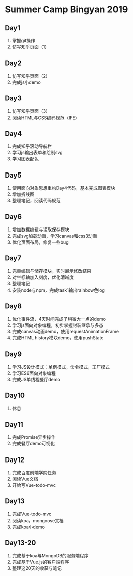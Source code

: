 # Summer Camp Bingyan 2019

## Day1 

1. 掌握git操作
2. 仿写知乎页面（1）

## Day2

1. 仿写知乎页面（2）
2. 完成js小demo

## Day3

1. 仿写知乎页面（3）
2. 阅读HTML与CSS编码规范（IFE）

## Day4

1. 完成知乎滚动导航栏
2. 学习js输出表单和绘制svg
3. 学习图表配色

## Day5

1. 使用面向对象思想重构Day4代码，基本完成图表模块
2. 增加折线图
3. 整理笔记，阅读代码规范

## Day6

1. 增加数据编辑与读取保存模块
2. 完成svg加载动画，学习canvas和css3动画
3. 优化页面布局，修复一些bug

## Day7

1. 完善编辑与储存模块，实时展示修改结果
2. 对坐标轴加入刻度，优化清晰度
3. 整理笔记
4. 安装node与npm，完成task1输出rainbow色log

## Day8

1. 优化事件流，4天时间完成了稍微大一点的demo
2. 学习js面向对象编程，初步掌握封装继承与多态
3. 完成canvas动画demo，使用requestAnimationFrame
4. 完成HTML history模块demo，使用pushState

## Day9

1. 学习JS设计模式：单例模式，命令模式，工厂模式
2. 学习ES6面向对象编程
3. 完成JS单线程餐厅demo

## Day10

1. 休息

## Day11

1. 完成Promise异步操作
2. 完成餐厅demo可视化

## Day12

1. 完成百度前端学院任务
2. 阅读Vue文档
3. 开始写Vue-todo-mvc

## Day13

1. 完成Vue-todo-mvc
2. 阅读koa，mongoose文档
3. 完成koa小demo

## Day13-20

1. 完成基于koa与MongoDB的服务端程序
2. 完成基于Vue.js的客户端程序
3. 整理这20天的收获与笔记
